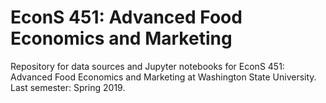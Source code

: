 # EconS 451: Advanced Food Economics and Marketing

Repository for data sources and Jupyter notebooks for EconS 451: Advanced Food Economics and Marketing at Washington State University. Last semester: Spring 2019.
